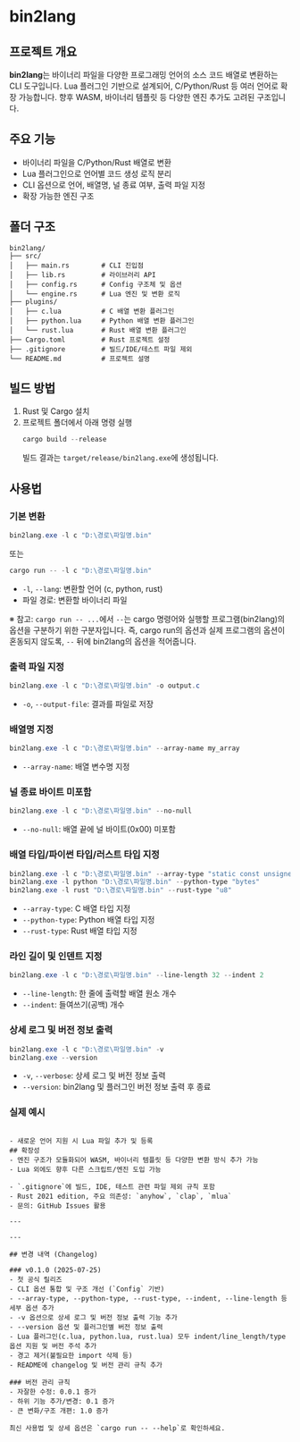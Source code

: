 # bin2lang

## 프로젝트 개요

**bin2lang**는 바이너리 파일을 다양한 프로그래밍 언어의 소스 코드 배열로 변환하는 CLI 도구입니다. Lua 플러그인 기반으로 설계되어, C/Python/Rust 등 여러 언어로 확장 가능합니다. 향후 WASM, 바이너리 템플릿 등 다양한 엔진 추가도 고려된 구조입니다.

## 주요 기능
- 바이너리 파일을 C/Python/Rust 배열로 변환
- Lua 플러그인으로 언어별 코드 생성 로직 분리
- CLI 옵션으로 언어, 배열명, 널 종료 여부, 출력 파일 지정
- 확장 가능한 엔진 구조

## 폴더 구조
```
bin2lang/
├── src/
│   ├── main.rs        # CLI 진입점
│   ├── lib.rs         # 라이브러리 API
│   ├── config.rs      # Config 구조체 및 옵션
│   └── engine.rs      # Lua 엔진 및 변환 로직
├── plugins/
│   ├── c.lua          # C 배열 변환 플러그인
│   ├── python.lua     # Python 배열 변환 플러그인
│   └── rust.lua       # Rust 배열 변환 플러그인
├── Cargo.toml         # Rust 프로젝트 설정
├── .gitignore         # 빌드/IDE/테스트 파일 제외
└── README.md          # 프로젝트 설명
```

## 빌드 방법
1. Rust 및 Cargo 설치
2. 프로젝트 폴더에서 아래 명령 실행
   ```powershell
   cargo build --release
   ```
   빌드 결과는 `target/release/bin2lang.exe`에 생성됩니다.

## 사용법
### 기본 변환
```powershell
bin2lang.exe -l c "D:\경로\파일명.bin"
```
또는
```powershell
cargo run -- -l c "D:\경로\파일명.bin"
```
- `-l`, `--lang`: 변환할 언어 (c, python, rust)
- 파일 경로: 변환할 바이너리 파일

※ 참고: `cargo run -- ...`에서 `--`는 cargo 명령어와 실행할 프로그램(bin2lang)의 옵션을 구분하기 위한 구분자입니다. 즉, cargo run의 옵션과 실제 프로그램의 옵션이 혼동되지 않도록, `--` 뒤에 bin2lang의 옵션을 적어줍니다.

### 출력 파일 지정
```powershell
bin2lang.exe -l c "D:\경로\파일명.bin" -o output.c
```
- `-o`, `--output-file`: 결과를 파일로 저장

### 배열명 지정
```powershell
bin2lang.exe -l c "D:\경로\파일명.bin" --array-name my_array
```
- `--array-name`: 배열 변수명 지정

### 널 종료 바이트 미포함
```powershell
bin2lang.exe -l c "D:\경로\파일명.bin" --no-null
```
- `--no-null`: 배열 끝에 널 바이트(0x00) 미포함

### 배열 타입/파이썬 타입/러스트 타입 지정
```powershell
bin2lang.exe -l c "D:\경로\파일명.bin" --array-type "static const unsigned char"
bin2lang.exe -l python "D:\경로\파일명.bin" --python-type "bytes"
bin2lang.exe -l rust "D:\경로\파일명.bin" --rust-type "u8"
```
- `--array-type`: C 배열 타입 지정
- `--python-type`: Python 배열 타입 지정
- `--rust-type`: Rust 배열 타입 지정

### 라인 길이 및 인덴트 지정
```powershell
bin2lang.exe -l c "D:\경로\파일명.bin" --line-length 32 --indent 2
```
- `--line-length`: 한 줄에 출력할 배열 원소 개수
- `--indent`: 들여쓰기(공백) 개수

### 상세 로그 및 버전 정보 출력
```powershell
bin2lang.exe -l c "D:\경로\파일명.bin" -v
bin2lang.exe --version
```
- `-v`, `--verbose`: 상세 로그 및 버전 정보 출력
- `--version`: bin2lang 및 플러그인 버전 정보 출력 후 종료

### 실제 예시
```

- 새로운 언어 지원 시 Lua 파일 추가 및 등록
## 확장성
- 엔진 구조가 모듈화되어 WASM, 바이너리 템플릿 등 다양한 변환 방식 추가 가능
- Lua 외에도 향후 다른 스크립트/엔진 도입 가능

- `.gitignore`에 빌드, IDE, 테스트 관련 파일 제외 규칙 포함
- Rust 2021 edition, 주요 의존성: `anyhow`, `clap`, `mlua`
- 문의: GitHub Issues 활용

---

---

## 변경 내역 (Changelog)

### v0.1.0 (2025-07-25)
- 첫 공식 릴리즈
- CLI 옵션 통합 및 구조 개선 (`Config` 기반)
- --array-type, --python-type, --rust-type, --indent, --line-length 등 세부 옵션 추가
- -v 옵션으로 상세 로그 및 버전 정보 출력 기능 추가
- --version 옵션 및 플러그인별 버전 정보 출력
- Lua 플러그인(c.lua, python.lua, rust.lua) 모두 indent/line_length/type 옵션 지원 및 버전 주석 추가
- 경고 제거(불필요한 import 삭제 등)
- README에 changelog 및 버전 관리 규칙 추가

### 버전 관리 규칙
- 자잘한 수정: 0.0.1 증가
- 하위 기능 추가/변경: 0.1 증가
- 큰 변화/구조 개편: 1.0 증가

최신 사용법 및 상세 옵션은 `cargo run -- --help`로 확인하세요.